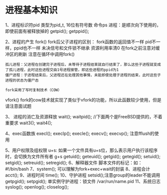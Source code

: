 # 进程基本知识
1、进程标识符pid
    类型为pid_t, 16位有符号数
    命令ps
    进程：是顺次向下使用的，即使前面有被释放掉的
    getpid();
    getppid();

2、进程的产生
fork()
    fork后父子进程的区别：
        fork函数的返回值不一样
        pid不一样，ppid也不一样
        未决信号和文件锁不继承
        资源利用率清0
    在fork之前注意对缓冲区的刷新
    注意在循环中调用fork()
    
    孤儿进程：父进程在创建完子进程后，未等待子进程结束就自行结束了，那么这些子进程就变成了孤儿进程，此时这些进程交由1号进程接管，即这些进程的ppid为1
    僵尸进程：子进程结束后，父进程还在处理其他事情，未能即使处理子进程的结束，此时这些子进程的状态为僵尸态

    fork采用了写时复制技术（COW）
vfork()
    fork的cow技术就实现了类似于vfork的功能，所以此函数较少使用，但是请注意面试题
    
3、 进程的消亡及资源释放
    wait();
    waitpid();
    //下面两个是FreeBSD提供的，不着重要求
    wait3();
    wait4();


4、exec函数族
   execl();
   execlp();
   execle();
   execv();
   execvp();
   注意fflush的使用


5、用户权限及组权限
    u+s: 如果一个文件具有u+s位，那么表示用户执行该程序时，会切换为文件所有者
    g+s
    getuid();
    geteuid();
    getgid();
    getegid();
    setuid();
    setgid();
    setreuid();
    setregid();
6、解释器文件
    脚本文件的标记：如：#!/bin/bash 
7、system();
    可以理解为fork+exec+wait的封装
8、进程会计
    acct();
9、进程时间
    time();
10、守护进程
    setsid();注意group的leader不能调用
    getpgid();
    setpgid();
    单实例守护进程：锁文件 /var/run/name.pid
11、系统日志
    syslog();
    openlog();
    closelog();

